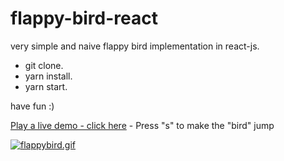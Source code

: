 # flappy-bird-react

very simple and naive flappy bird implementation in react-js.

- git clone.
- yarn install.
- yarn start.


have fun :)

[Play a live demo - click here](https://flappy-bird-react-friedhelmensch.vercel.app/) - Press "s" to make the "bird" jump

<a href="https://gifyu.com/image/SpkEt"><img src="https://s1.gifyu.com/images/flappybird.gif" alt="flappybird.gif" border="0" /></a>
